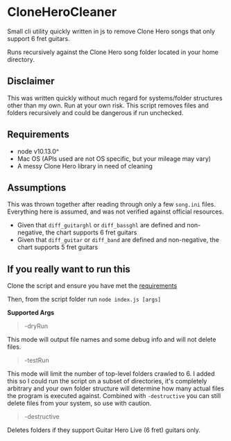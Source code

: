 # CloneHeroCleaner

Small cli utility quickly written in js to remove Clone Hero songs that only support 6 fret guitars.

Runs recursively against the Clone Hero song folder located in your home directory.

## Disclaimer
This was written quickly without much regard for systems/folder structures other than my own. Run at your own risk. This script removes files and folders recursively and could be dangerous if run unchecked.

## Requirements
- node v10.13.0^
- Mac OS (APIs used are not OS specific, but your mileage may vary)
- A messy Clone Hero library in need of cleaning

## Assumptions
This was thrown together after reading through only a few `song.ini` files.
Everything here is assumed, and was not verified against official resources.

- Given that `diff_guitarghl` or `diff_bassghl` are defined and non-negative, the chart supports 6 fret guitars
- Given that `diff_guitar` or `diff_band` are defined and non-negative, the chart supports 5 fret guitars

## If you really want to run this

Clone the script and ensure you have met the [requirements](#requirements)

Then, from the script folder run `node index.js [args]`

**Supported Args**
> -dryRun

This mode will output file names and some debug info and will not delete files.

> -testRun

This mode will limit the number of top-level folders crawled to 6.
I added this so I could run the script on a subset of directories, it's completely arbitrary and your own folder structure will determine how many actual files the program is executed against. 
Combined with `-destructive` you can still delete files from your system, so use with caution.

> -destructive

Deletes folders if they support Guitar Hero Live (6 fret) guitars only.